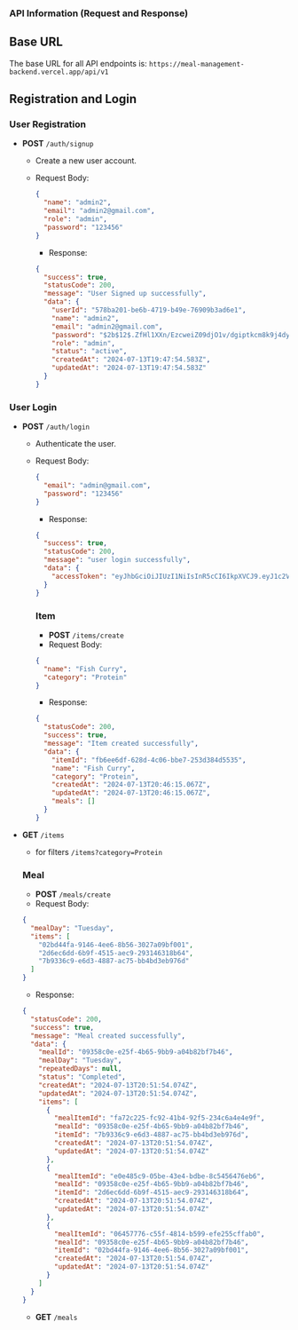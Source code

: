 ### API Information (Request and Response)

## Base URL

The base URL for all API endpoints is: `https://meal-management-backend.vercel.app/api/v1`

## Registration and Login

### User Registration

- **POST** `/auth/signup`

  - Create a new user account.
  - Request Body:

    ```json
    {
      "name": "admin2",
      "email": "admin2@gmail.com",
      "role": "admin",
      "password": "123456"
    }
    ```

    - Response:

    ```json
    {
      "success": true,
      "statusCode": 200,
      "message": "User Signed up successfully",
      "data": {
        "userId": "578ba201-be6b-4719-b49e-76909b3ad6e1",
        "name": "admin2",
        "email": "admin2@gmail.com",
        "password": "$2b$12$.ZfHl1XXn/EzcweiZ09djO1v/dgiptkcm8k9j4dyG3jc6od25PN6m",
        "role": "admin",
        "status": "active",
        "createdAt": "2024-07-13T19:47:54.583Z",
        "updatedAt": "2024-07-13T19:47:54.583Z"
      }
    }
    ```

### User Login

- **POST** `/auth/login`

  - Authenticate the user.
  - Request Body:

    ```json
    {
      "email": "admin@gmail.com",
      "password": "123456"
    }
    ```

    - Response:

    ```json
    {
      "success": true,
      "statusCode": 200,
      "message": "user login successfully",
      "data": {
        "accessToken": "eyJhbGciOiJIUzI1NiIsInR5cCI6IkpXVCJ9.eyJ1c2VySWQiOiI3N2E3MGVlOS03YzA1LTQ3Y2YtYTZlMS02NTk1NWJhYzkwODEiLCJlbWFpbCI6ImFkbWluQGdtYWlsLmNvbSIsInJvbGUiOiJhZG1pbiIsImlhdCI6MTcyMDkwMDA4MCwiZXhwIjoxNzIwOTg2NDgwfQ._jAhx72-UI5E6Zok8rnwmHwY6RY5uiIZCrnPANzpYqI"
      }
    }
    ```

    ### Item

    - **POST** `/items/create`
    - Request Body:

    ```json
    {
      "name": "Fish Curry",
      "category": "Protein"
    }
    ```

    - Response:

    ```json
    {
      "statusCode": 200,
      "success": true,
      "message": "Item created successfully",
      "data": {
        "itemId": "fb6ee6df-628d-4c06-bbe7-253d384d5535",
        "name": "Fish Curry",
        "category": "Protein",
        "createdAt": "2024-07-13T20:46:15.067Z",
        "updatedAt": "2024-07-13T20:46:15.067Z",
        "meals": []
      }
    }
    ```

- **GET** `/items`

  - for filters `/items?category=Protein`

  ### Meal

  - **POST** `/meals/create`
  - Request Body:

  ```json
  {
    "mealDay": "Tuesday",
    "items": [
      "02bd44fa-9146-4ee6-8b56-3027a09bf001",
      "2d6ec6dd-6b9f-4515-aec9-293146318b64",
      "7b9336c9-e6d3-4887-ac75-bb4bd3eb976d"
    ]
  }
  ```

  - Response:

  ```json
  {
    "statusCode": 200,
    "success": true,
    "message": "Meal created successfully",
    "data": {
      "mealId": "09358c0e-e25f-4b65-9bb9-a04b82bf7b46",
      "mealDay": "Tuesday",
      "repeatedDays": null,
      "status": "Completed",
      "createdAt": "2024-07-13T20:51:54.074Z",
      "updatedAt": "2024-07-13T20:51:54.074Z",
      "items": [
        {
          "mealItemId": "fa72c225-fc92-41b4-92f5-234c6a4e4e9f",
          "mealId": "09358c0e-e25f-4b65-9bb9-a04b82bf7b46",
          "itemId": "7b9336c9-e6d3-4887-ac75-bb4bd3eb976d",
          "createdAt": "2024-07-13T20:51:54.074Z",
          "updatedAt": "2024-07-13T20:51:54.074Z"
        },
        {
          "mealItemId": "e0e485c9-05be-43e4-bdbe-8c5456476eb6",
          "mealId": "09358c0e-e25f-4b65-9bb9-a04b82bf7b46",
          "itemId": "2d6ec6dd-6b9f-4515-aec9-293146318b64",
          "createdAt": "2024-07-13T20:51:54.074Z",
          "updatedAt": "2024-07-13T20:51:54.074Z"
        },
        {
          "mealItemId": "06457776-c55f-4814-b599-efe255cffab0",
          "mealId": "09358c0e-e25f-4b65-9bb9-a04b82bf7b46",
          "itemId": "02bd44fa-9146-4ee6-8b56-3027a09bf001",
          "createdAt": "2024-07-13T20:51:54.074Z",
          "updatedAt": "2024-07-13T20:51:54.074Z"
        }
      ]
    }
  }
  ```

  - **GET** `/meals`
